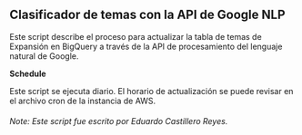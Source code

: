 ## Clasificador de temas con la API de Google NLP
Este script describe el proceso para actualizar la tabla de temas de Expansión en BigQuery a través de la API de procesamiento del lenguaje natural de Google.

**Schedule**

Este script se ejecuta diario. El horario de actualización se puede revisar en el archivo cron de la instancia de AWS.

###### Note: Este script fue escrito por Eduardo Castillero Reyes.